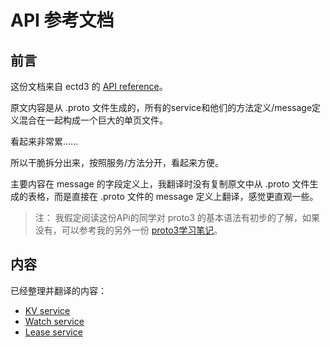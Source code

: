 # API 参考文档

## 前言

这份文档来自 ectd3 的 [API reference](https://github.com/coreos/etcd/blob/master/Documentation/dev-guide/api_reference_v3.md)。

原文内容是从 .proto 文件生成的，所有的service和他们的方法定义/message定义混合在一起构成一个巨大的单页文件。

看起来非常累......

所以干脆拆分出来，按照服务/方法分开，看起来方便。

主要内容在 message 的字段定义上，我翻译时没有复制原文中从 .proto 文件生成的表格，而是直接在 .proto 文件的 message 定义上翻译，感觉更直观一些。

> 注： 我假定阅读这份APi的同学对 proto3 的基本语法有初步的了解，如果没有，可以参考我的另外一份 [proto3学习笔记](https://skyao.gitbooks.io/leaning-proto3/)。

## 内容

已经整理并翻译的内容：

* [KV service](kv/kv_service.md)
* [Watch service](watch/watch_service.md)
* [Lease service](lease/lease_service.md)

